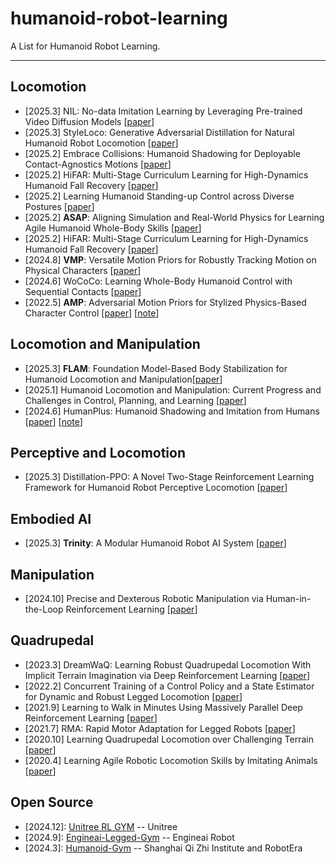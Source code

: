 # humanoid-robot-learning
A List for Humanoid Robot Learning.


---

## Locomotion

- [2025.3] NIL: No-data Imitation Learning by Leveraging Pre-trained Video Diffusion Models [[paper](http://arxiv.org/abs/2503.10626)]
- [2025.3] StyleLoco: Generative Adversarial Distillation  for Natural Humanoid Robot Locomotion [[paper](https://arxiv.org/abs/2503.15082)]
- [2025.2] Embrace Collisions: Humanoid Shadowing for Deployable Contact-Agnostics Motions [[paper](http://arxiv.org/abs/2502.01465)]
- [2025.2] HiFAR: Multi-Stage Curriculum Learning for High-Dynamics Humanoid Fall Recovery [[paper](http://arxiv.org/abs/2502.20061)]
- [2025.2] Learning Humanoid Standing-up Control across Diverse Postures [[paper](http://arxiv.org/abs/2502.08378)]
- [2025.2] **ASAP**: Aligning Simulation and Real-World Physics for Learning Agile Humanoid Whole-Body Skills [[paper](http://arxiv.org/abs/2502.01143)]
- [2025.2] HiFAR: Multi-Stage Curriculum Learning for High-Dynamics  Humanoid Fall Recovery [[paper](https://arxiv.org/abs/2502.20061)]
- [2024.8] **VMP**: Versatile Motion Priors for Robustly Tracking Motion on Physical Characters [[paper](https://la.disneyresearch.com/wp-content/uploads/VMP_paper.pdf)]
- [2024.6] WoCoCo: Learning Whole-Body Humanoid Control with Sequential Contacts [[paper](https://arxiv.org/abs/2406.06005)]
- [2022.5] **AMP**: Adversarial Motion Priors for Stylized Physics-Based Character Control   [[paper](https://arxiv.Org/abs/2104.02180)] [[note](https://github.com/Peace1997/humanoid-robot-learning/blob/main/paper_points/Locomotion.md)]


## Locomotion and Manipulation

- [2025.3] **FLAM**: Foundation Model-Based Body Stabilization for Humanoid Locomotion and Manipulation[[paper](http://arxiv.org/abs/2503.22249)]
- [2025.1]  Humanoid Locomotion and Manipulation: Current Progress and Challenges in Control, Planning, and Learning [[paper](https://arxiv.org/abs/2501.02116)]
- [2024.6] HumanPlus: Humanoid Shadowing and Imitation from Humans [[paper](https://arxiv.org/abs/2406.10454)] [[note](https://github.com/Peace1997/humanoid-robot-learning/blob/main/paper_points/Locomotion%20and%20Manipulation.md)]

## Perceptive and Locomotion 

- [2025.3] Distillation-PPO: A Novel Two-Stage Reinforcement Learning Framework for Humanoid Robot Perceptive Locomotion [[paper](http://arxiv.org/abs/2503.08299)]


## Embodied AI 

- [2025.3] **Trinity**: A Modular Humanoid Robot AI System [[paper](http://arxiv.org/abs/2503.08338)]

## Manipulation


- [2024.10] Precise and Dexterous Robotic Manipulation via Human-in-the-Loop Reinforcement Learning [[paper](https://arxiv.org/abs/2410.21845)]

## Quadrupedal



- [2023.3] DreamWaQ: Learning Robust Quadrupedal Locomotion With Implicit Terrain Imagination via Deep Reinforcement Learning [[paper](https://arxiv.org/abs/2301.10602)]
- [2022.2] Concurrent Training of a Control Policy and a State Estimator for  Dynamic and Robust Legged Locomotion [[paper](https://arxiv.org/abs/2202.05481)]
- [2021.9] Learning to Walk in Minutes Using Massively Parallel Deep Reinforcement Learning [[paper](https://arxiv.org/abs/2109.11978)]
- [2021.7] RMA: Rapid Motor Adaptation for Legged Robots [[paper](https://arxiv.org/abs/2107.04034)]
- [2020.10] Learning Quadrupedal Locomotion over Challenging Terrain [[paper](https://arxiv.org/abs/2010.11251)]
- [2020.4]  Learning Agile Robotic Locomotion Skills by Imitating Animals [[paper](https://arxiv.org/abs/2004.00784)]



## Open Source

- [2024.12]:  [Unitree RL GYM](https://github.com/unitreerobotics/unitree_rl_gym.git) --  Unitree
- [2024.9]:  [Engineai-Legged-Gym](https://github.com/engineai-robotics/engineai_legged_gym) -- Engineai Robot
- [2024.3]:  [Humanoid-Gym](https://github.com/roboterax/humanoid-gym.git) -- Shanghai Qi Zhi Institute and RobotEra 
